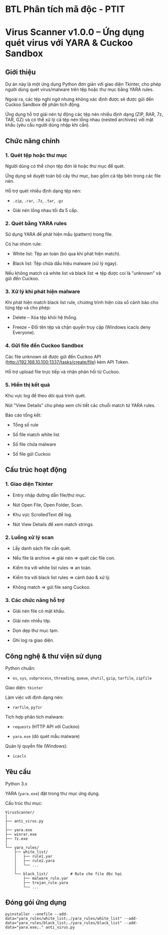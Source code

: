 # BTL Phân tích mã độc - PTIT 

# Virus Scanner v1.0.0 – Ứng dụng quét virus với YARA & Cuckoo Sandbox

## Giới thiệu

Dự án này là một ứng dụng Python đơn giản với giao diện Tkinter, cho phép người dùng quét virus/malware trên tệp hoặc thư mục bằng YARA rules.

Ngoài ra, các tệp nghi ngờ nhưng không xác định được sẽ được gửi đến Cuckoo Sandbox để phân tích động.

Ứng dụng hỗ trợ giải nén tự động các tệp nén nhiều định dạng (ZIP, RAR, 7z, TAR, GZ) và có thể xử lý cả tệp nén lồng nhau (nested archives) với mật khẩu (yêu cầu người dùng nhập khi cần).

## Chức năng chính

### 1. Quét tệp hoặc thư mục

Người dùng có thể chọn tệp đơn lẻ hoặc thư mục để quét.

Ứng dụng sẽ duyệt toàn bộ cây thư mục, bao gồm cả tệp bên trong các file nén.

Hỗ trợ quét nhiều định dạng tệp nén:

- `.zip`, `.rar`, `.7z`, `.tar`, `.gz`

- Giải nén lồng nhau tối đa 5 cấp.

### 2. Quét bằng YARA rules

Sử dụng YARA để phát hiện mẫu (pattern) trong file.

Có hai nhóm rule:

- White list: Tệp an toàn (bỏ qua khi phát hiện match).

- Black list: Tệp chứa dấu hiệu malware (xử lý ngay).

Nếu không match cả white list và black list ⇒ tệp được coi là "unknown" và gửi đến Cuckoo.

### 3. Xử lý khi phát hiện malware

Khi phát hiện match black list rule, chương trình hiện cửa sổ cảnh báo cho từng tệp và cho phép:

- Delete – Xóa tệp khỏi hệ thống.

- Freeze – Đổi tên tệp và chặn quyền truy cập (Windows icacls deny Everyone).

### 4. Gửi file đến Cuckoo Sandbox

Các file unknown sẽ được gửi đến Cuckoo API (http://192.168.10.100:1337/tasks/create/file) kèm API Token.

Hỗ trợ upload file trực tiếp và nhận phản hồi từ Cuckoo.

### 5. Hiển thị kết quả

Khu vực log để theo dõi quá trình quét.

Nút "View Details" cho phép xem chi tiết các chuỗi match từ YARA rules.

Báo cáo tổng kết:

- Tổng số rule

- Số file match white list

- Số file chứa malware

- Số file gửi Cuckoo

## Cấu trúc hoạt động

### 1. Giao diện Tkinter

- Entry nhập đường dẫn file/thư mục.

- Nút Open File, Open Folder, Scan.

- Khu vực ScrolledText để log.

- Nút View Details để xem match strings.

### 2. Luồng xử lý scan

- Lấy danh sách file cần quét.

- Nếu file là archive ⇒ giải nén ⇒ quét các file con.

- Kiểm tra với white list rules ⇒ an toàn.

- Kiểm tra với black list rules ⇒ cảnh báo & xử lý.

- Không match ⇒ gửi file sang Cuckoo.

### 3. Các chức năng hỗ trợ

- Giải nén file có mật khẩu.

- Giải nén nhiều lớp.

- Dọn dẹp thư mục tạm.

- Ghi log ra giao diện.

## Công nghệ & thư viện sử dụng

Python chuẩn:

- `os`, `sys`, `subprocess`, `threading`, `queue`, `shutil`, `gzip`, `tarfile`, `zipfile`

Giao diện: `tkinter`

Làm việc với định dạng nén:

- `rarfile`, `py7zr`

Tích hợp phân tích malware:

- `requests` (HTTP API với Cuckoo)

- `yara.exe` (dò quét mẫu malware)

Quản lý quyền file (Windows):

- `icacls`

## Yêu cầu

Python 3.x

YARA (`yara.exe`) đặt trong thư mục ứng dụng.

Cấu trúc thư mục:

    VirusScanner/
    │
    ├── anti_virus.py                  
    │
    ├── yara.exe                 
    ├── winrar.exe               
    ├── 7z.exe                   
    │
    └── yara_rules/              
        ├── white_list/          
        │   ├── rule1.yar
        │   ├── rule2.yara
        │   └── ...
        │
        └── black_list/          # Rule cho file độc hại
            ├── malware_rule.yar
            ├── trojan_rule.yara
            └── ...

## Đóng gói ứng dụng

    pyinstaller --onefile --add-data="yara_rules/white_list;./yara_rules/white_list" --add-data="yara_rules/black_list;./yara_rules/black_list" --add-data="yara.exe;." anti_virus.py

